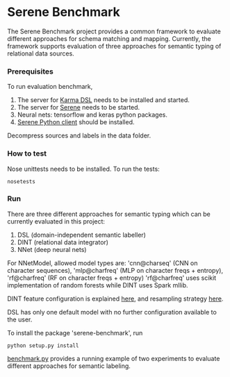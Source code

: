 # Serene Benchmark

The Serene Benchmark project provides a common framework to evaluate different approaches for schema matching and mapping.
Currently, the framework supports evaluation of three approaches for semantic typing of relational data sources.


### Prerequisites


To run evaluation benchmark,

1. The server for [Karma DSL](https://github.com/NICTA/iswc-2016-semantic-labeling) needs to be installed and started.
2. The server for [Serene](https://github.com/NICTA/serene) needs to be started.
3. Neural nets: tensorflow and keras python packages.
4. [Serene Python client](https://github.com/NICTA/serene-python-client) should be installed.

Decompress sources and labels in the data folder.

### How to test
Nose unittests needs to be installed. To run the tests:
```
nosetests
```

### Run
There are three different approaches for semantic typing which can be currently evaluated in this project:

1. DSL (domain-independent semantic labeller)
2. DINT (relational data integrator)
3. NNet (deep neural nets)

For NNetModel, allowed model types are: 'cnn@charseq' (CNN on character sequences), 'mlp@charfreq' (MLP on character freqs + entropy), 'rf@charfreq' (RF on character freqs + entropy)
'rf@charfreq' uses scikit implementation of random forests while DINT uses Spark mllib.

DINT feature configuration is explained [here](http://github.com/NICTA/serene-benchmark/blob/experimental/doc/features.txt),
and resampling strategy [here](http://github.com/NICTA/serene-benchmark/blob/experimental/doc/resampling-strategy).

DSL has only one default model with no further configuration available to the user.


To install the package 'serene-benchmark', run
```
python setup.py install
```

[benchmark.py](https://github.com/NICTA/serene-benchmark/blob/experimental/serene_benchmark/benchmark.py) provides a running example of two experiments to evaluate different approaches for semantic labeling.
